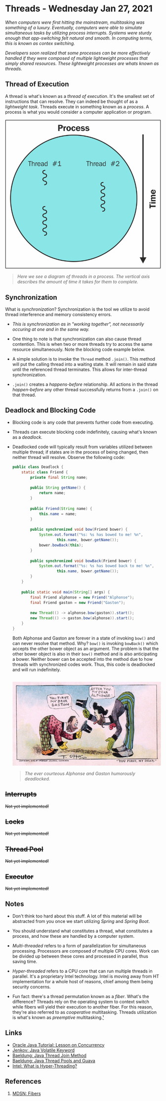 # Threads -  Wednesday Jan 27, 2021

_When computers were first hitting the mainstream, multitasking was something of a luxury. Eventually, computers were able to simulate simultaneous tasks by utilizing process interrupts. Systems were sturdy enough that app-switching felt natural and smooth. In computing terms, this is known as contex switching._

_Developers soon realized that some processes can be more effectively handled if they were composed of multiple lightweight processes that simply shared resources. These lightweight processes are whats known as threads._

## Thread of Execution

A thread is what's known as a _thread of execution_. It's the smallest set of instructions that can resolve. They can indeed be thought of as a _lightweight task_. Threads execute in something known as a _process_. A process is what you would consider a computer application or program.
<br></br>
  ![Visual depiction of threads in a process with time expressed as the y-axis.](process.png)
  > _Here we see a diagram of threads in a process. The vertical axis describes the amount of time it takes for them to complete._

## Synchronization

What is _synchronization_? Synchronization is the tool we utilize to avoid thread interference and memory consistency errors.

- _This is synchronization as in "working together", not necessarily occuring at one and in the same way._


- One thing to note is that synchronization can also cause thread contention. This is when two or more threads try to access the same resource simultaneously. Note the blocking code example below.
  

- A simple solution is to invoke the `Thread` method `.join()`. This method will put the calling thread into a waiting state. It will remain in said state until the referenced thread terminates. This allows for inter-thread synchronization.


- `.join()` creates a _happens-before_ relationship. All actions in the thread _happen-before_ any other thread successfully returns from a `.join()` on that thread.

## Deadlock and Blocking Code

- Blocking code is any code that prevents further code from executing.


- Threads can execute blocking code indefinitely, causing what's known as a _deadlock_.


- Deadlocked code will typically result from variables utilized between multiple thread; if states are in the process of being changed, then neither thread will resolve. Observe the following code:

    ```java
    public class Deadlock {
        static class Friend {
            private final String name;
    
            public String getName() {
                return name;
            }
    
            public Friend(String name) {
                this.name = name;
            }
    
            public synchronized void bow(Friend bower) {
                System.out.format("%s: %s has bowed to me! %n",
                        this.name, bower.getName());
                bower.bowBack(this);
            }
    
            public synchronized void bowBack(Friend bower) {
                System.out.format("%s: %s has bowed back to me! %n",
                        this.name, bower.getName());
            }
        }
    
        public static void main(String[] args) {
            final Friend alphonse = new Friend("Alphonse");
            final Friend gaston = new Friend("Gaston");
    
            new Thread(() -> alphonse.bow(gaston)).start();
            new Thread(() -> gaston.bow(alphonse)).start();
        }
    }
    ```

  Both Alphonse and Gaston are forever in a state of invoking `bow()` and can never resolve that method. Why? `bow()` is invoking `bowBack()` which accepts the other bower object as an argument. The problem is that the other bower object is also in their `bow()` method and is also anticipating a bower. Neither bower can be accepted into the method due to how threads with synchronized codes work. Thus, this code is deadlocked and will run indefinitely.
<br></br>
  

  ![Alphonse and Gaston bowing indefinitely.](./bowing.jpg)
  > _The ever courteous Alphonse and Gaston humorously deadlocked._
  

## ~~Interrupts~~

~~Not yet implemented!~~

## ~~Locks~~

~~Not yet implemented!~~

## ~~Thread Pool~~

~~Not yet implemented!~~

## ~~Executor~~ 

~~Not yet implemented!~~


## Notes

- Don't think too hard about this stuff. A lot of this material will be abstracted from you once we start utilizing _Spring_ and _Spring Boot_.
  

- You should understand what constitutes a thread, what constitutes a process, and how these are handled by a computer system. 


- _Multi-threaded_ refers to a form of parallelization for simultaneous processing. Processors are composed of multiple CPU cores. Work can be divided up between these cores and processed in parallel, thus saving time. 


- _Hyper-threaded_ refers to a CPU core that can run multiple threads in parallel. It's a proprietary Intel technology. Intel is moving away from HT implementation for a whole host of reasons, chief among them being security concerns. 


- Fun fact: there's a thread permutation known as a _fiber_. What's the difference? Threads rely on the operating system to context switch while fibers will yield their execution to another fiber. For this reason, they're also referred to as _cooperative_ multitasking. Threads utilization is what's known as _preemptive_ multitasking.[¹](#references)

## Links

- [Oracle Java Tutorial: Lesson on Concurrency](https://docs.oracle.com/javase/tutorial/essential/concurrency/index.html)
- [Jenkov: Java Volatile Keyword](http://tutorials.jenkov.com/java-concurrency/volatile.html)
- [Baeldung: Java Thread Join Method](https://www.baeldung.com/java-thread-join)
- [Baeldung: Java Thread Pools and Guava](https://www.baeldung.com/thread-pool-java-and-guava)
- [Intel: What is Hyper-Threading?](https://www.intel.com/content/www/us/en/gaming/resources/hyper-threading.html)

## References

1. [MDSN: Fibers](https://docs.microsoft.com/en-us/windows/win32/procthread/fibers?redirectedfrom=MSDN)
